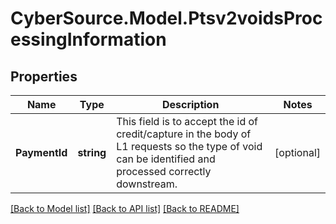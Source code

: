 # CyberSource.Model.Ptsv2voidsProcessingInformation
## Properties

Name | Type | Description | Notes
------------ | ------------- | ------------- | -------------
**PaymentId** | **string** | This field is to accept the id of credit/capture in the body of L1 requests so the type of void can be identified and processed correctly downstream. | [optional] 

[[Back to Model list]](../README.md#documentation-for-models) [[Back to API list]](../README.md#documentation-for-api-endpoints) [[Back to README]](../README.md)

